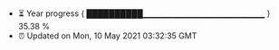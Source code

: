 - ⏳ Year progress { ██████████▁▁▁▁▁▁▁▁▁▁▁▁▁▁▁▁▁▁▁▁ } 35.38 %
- ⏰ Updated on Mon, 10 May 2021 03:32:35 GMT

